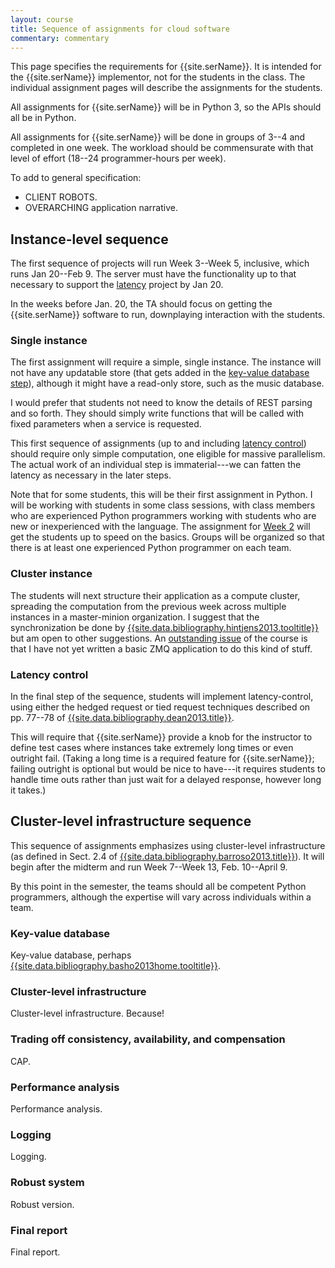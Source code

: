 ```yaml
---
layout: course
title: Sequence of assignments for cloud software
commentary: commentary
---
```


This page specifies the requirements for
{{site.serName}}. It is intended for the {{site.serName}} implementor,
not for the students in the class. The individual assignment pages
will describe the assignments for the students.

All assignments for {{site.serName}} will be in Python 3, so the APIs should all be in Python.

All assignments for {{site.serName}} will be done in groups of 3--4
and completed in one week. The workload should be commensurate with
that level of effort (18--24 programmer-hours per week).

To add to general specification:
 * CLIENT ROBOTS. 
 * OVERARCHING application narrative.

<h2 id="instance-sequence">Instance-level sequence</h2>

The first sequence of projects will run Week&nbsp;3--Week&nbsp;5,
inclusive, which runs Jan&nbsp;20--Feb&nbsp;9. The server must have
the functionality up to that necessary to support the
[latency](#latency) project by Jan&nbsp;20.

In the weeks before Jan.&nbsp;20, the TA should focus on getting the
{{site.serName}} software to run, downplaying interaction with the
students.

<h3 id="single">Single instance</h3>

The first assignment will require a simple, single instance. The
instance will not have any updatable store (that gets added in the
[key-value database step](#keyvalue)), although it might have a
read-only store, such as the music database.

I would prefer that students not need to know the details of REST
parsing and so forth. They should simply write functions that will be
called with fixed parameters when a service is requested.

This first sequence of assignments (up to and including [latency
control](#latency)) should require only simple computation, one
eligible for massive parallelism. The actual work of an individual
step is immaterial---we can fatten the latency as necessary in the
later steps.

Note that for some students, this will be their first assignment in
Python. I will be working with students in some class sessions, with
class members who are experienced Python programmers working with
students who are new or inexperienced with the language. The
assignment for [Week&nbsp;2](python-intro.html) will get the students
up to speed on the basics. Groups will be organized so that there is
at least one experienced Python programmer on each team.

<h3 id="cluster">Cluster instance</h3>

The students will next structure their application as a compute
cluster, spreading the computation from the previous week across
multiple instances in a master-minion organization. I suggest that the
synchronization be done by
[{{site.data.bibliography.hintjens2013.tooltitle}}]({{site.data.bibliography.hintjens2013.url}})
but am open to other suggestions. An [outstanding
issue](outstanding.html) of the course is that I have not yet written a
basic ZMQ application to do this kind of stuff.

<h3 id="latency">Latency control</h3>

In the final step of the sequence, students will implement
latency-control, using either the hedged request or tied request
techniques described on pp.&nbsp;77--78 of
[{{site.data.bibliography.dean2013.title}}]({{site.data.bibliography.dean2013.url}}).

This will require that {{site.serName}} provide a knob for the
instructor to define test cases where instances take extremely long
times or even outright fail. (Taking a long time is a required feature
for {{site.serName}}; failing outright is optional but would be nice
to have---it requires students to handle time outs rather than just
wait for a delayed response, however long it takes.)

<h2 id="cluster-sequence">Cluster-level infrastructure sequence</h2>

This sequence of assignments emphasizes using cluster-level
infrastructure (as defined in Sect.&nbsp;2.4 of
[{{site.data.bibliography.barroso2013.title}}]({{site.data.bibliography.barroso2013.url}})). It
will begin after the midterm and run Week&nbsp;7--Week&nbsp;13,
Feb.&nbsp;10--April&nbsp;9.

By this point in the semester, the teams should all be competent
Python programmers, although the expertise will vary across
individuals within a team.

<h3 id="keyvalue">Key-value database</h3>

Key-value database, perhaps [{{site.data.bibliography.basho2013home.tooltitle}}]({{site.data.bibliography.basho2013home.url}}).

<h3 id="infrastructure">Cluster-level infrastructure</h3>

Cluster-level infrastructure. Because!

<h3 id="cap">Trading off consistency, availability, and compensation</h3>

CAP.

<h3 id="perfanalysis">Performance analysis</h3>

Performance analysis.

<h3 id="logging">Logging</h3>

Logging.

<h3 id="robust">Robust system</h3>

Robust version.

<h3 id="final">Final report</h3>

Final report.